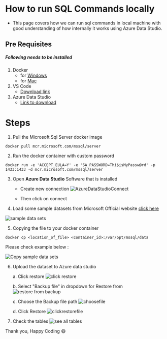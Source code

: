 
# How to run SQL Commands locally
- This page covers how we can run sql commands in local machine with good understanding of how internally it works using Azure Data Studio.

## Pre Requisites
##### Following needs to be installed
1. Docker
    * for [Windows](https://docs.docker.com/desktop/windows/install/)
    * for [Mac](https://docs.docker.com/desktop/mac/install/)
2. VS Code
    * [Download link](https://code.visualstudio.com/download)
3. Azure Data Studio
    * [Link to download](https://learn.microsoft.com/en-us/sql/azure-data-studio/download-azure-data-studio?view=sql-server-ver16&tabs=redhat-install%2Credhat-uninstall)

# Steps
1. Pull the Microsoft Sql Server docker image
```
docker pull mcr.microsoft.com/mssql/server
``````
2. Run the docker container with custom password
```
docker run -e 'ACCEPT_EULA=Y' -e 'SA_PASSWORD=Thi$isMyPassw@rd' -p 1433:1433 -d mcr.microsoft.com/mssql/server
```
3. Open **Azure Data Studio** Software that is installed

    - Create new connection
        ![AzureDataStudioConnect](AzureDataStudioConnect.png)

    - Then click on connect
4. Load some sample datasets from Microsoft Official website
    [click here](https://learn.microsoft.com/en-us/sql/samples/adventureworks-install-configure?view=sql-server-ver15&tabs=data-studio) 

![sample data sets](SampleDataSets.png)

5. Copying the file to your docker container
```
docker cp <location_of_file> <container_id>:/var/opt/mssql/data
```

Please check example below :

![Copy sample data sets](CopySampleDataSet.png)

6. Upload the dataset to Azure data studio

    a. Click restore
    ![click restore](ClickRestore.png)

    b. Select "Backup file" in dropdown for Restore from
    ![restore from backup](RestoreFromBackUp.png)

    c. Choose the Backup file path 
    ![choosefile](ChooseFile.png)

    d. Click Restore
    ![clickrestorefile](ClickRestoreFile.png)
7. Check the tables
    ![see all tables](SeeAllTables.png)


Thank you, Happy Coding :smile: